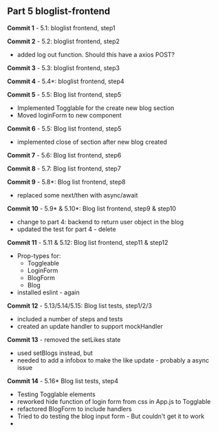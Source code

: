## Part 5 bloglist-frontend

**Commit 1** - 5.1: bloglist frontend, step1

**Commit 2** - 5.2: bloglist frontend, step2
  - added log out function. Should this have a axios POST?

**Commit 3** - 5.3: bloglist frontend, step3

**Commit 4** - 5.4*: bloglist frontend, step4

**Commit 5** - 5.5: Blog list frontend, step5
  - Implemented Togglable for the create new blog section
  - Moved loginForm to new component

**Commit 6** - 5.5: Blog list frontend, step5
  - implemented close of section after new blog created

**Commit 7** - 5.6: Blog list frontend, step6
  
**Commit 8** - 5.7: Blog list frontend, step7

**Commit 9** - 5.8*: Blog list frontend, step8
  - replaced some next/then with async/await

**Commit 10** - 5.9* & 5.10*: Blog list frontend, step9 & step10
  - change to part 4: backend to return user object in the blog
  - updated the test for part 4 - delete

**Commit 11** - 5.11 & 5.12: Blog list frontend, step11 & step12
  - Prop-types for:
    - Toggleable
    - LoginForm
    - BlogForm
    - Blog
  - installed eslint - again

**Commit 12** - 5.13/5.14/5.15: Blog list tests, step1/2/3
  - included a number of steps and tests
  - created an update handler to support mockHandler

**Commit 13** - removed the setLikes state
  - used setBlogs instead, but
  - needed to add a infobox to make the like update - probably a async issue


**Commit 14** - 5.16* Blog list tests, step4
  - Testing Togglable elements
  - reworked hide function of login form from css in App.js to Togglable 
  - refactored BlogForm to include handlers
  - Tried to do testing the blog input form - But couldn't get it to work
  - 


